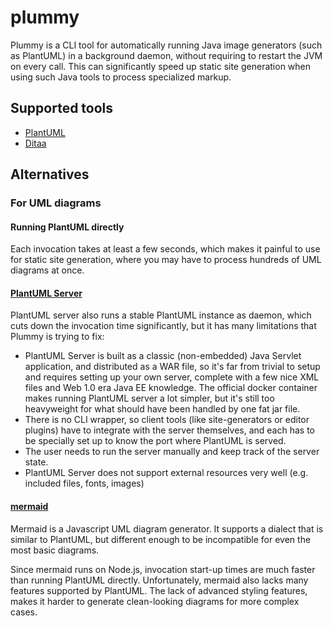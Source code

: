 # plummy

Plummy is a CLI tool for automatically running Java image generators (such as
PlantUML) in a background daemon, without requiring to restart the JVM on every
call. This can significantly speed up static site generation when using such
Java tools to process specialized markup.

## Supported tools

* [PlantUML](http://plantuml.com/)
* [Ditaa](https://github.com/stathissideris/ditaa)

## Alternatives

### For UML diagrams

#### Running PlantUML directly

Each invocation takes at least a few seconds, which makes it painful to use
for static site generation, where you may have to process hundreds of UML
diagrams at once.

#### [PlantUML Server](https://github.com/plantuml/plantuml-server)

PlantUML server also runs a stable PlantUML instance as daemon, which cuts down
the invocation time significantly, but it has many limitations that Plummy is
trying to fix:

- PlantUML Server is built as a classic (non-embedded) Java Servlet
  application, and distributed as a WAR file, so it's far from trivial to setup
  and requires setting up your own server, complete with a few nice XML files
  and Web 1.0 era Java EE knowledge. The official docker container makes
  running PlantUML server a lot simpler, but it's still too heavyweight for
  what should have been handled by one fat jar file.
- There is no CLI wrapper, so client tools (like site-generators or editor
  plugins) have to integrate with the server themselves, and each has to be
  specially set up to know the port where PlantUML is served.
- The user needs to run the server manually and keep track of the server state.
- PlantUML Server does not support external resources very well (e.g. included
  files, fonts, images)

#### [mermaid](https://mermaidjs.github.io/)

Mermaid is a Javascript UML diagram generator. It supports a dialect that is
similar to PlantUML, but different enough to be incompatible for even the most
basic diagrams.

Since mermaid runs on Node.js, invocation start-up times are much faster than
running PlantUML directly. Unfortunately, mermaid also lacks many features
supported by PlantUML. The lack of advanced styling features, makes it harder
to generate clean-looking diagrams for more complex cases.

